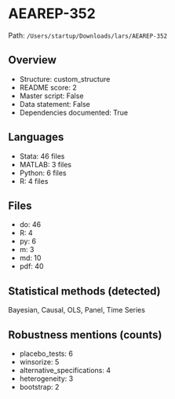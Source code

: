 # AEAREP-352

Path: `/Users/startup/Downloads/lars/AEAREP-352`

## Overview
- Structure: custom_structure
- README score: 2
- Master script: False
- Data statement: False
- Dependencies documented: True

## Languages
- Stata: 46 files
- MATLAB: 3 files
- Python: 6 files
- R: 4 files

## Files
- do: 46
- R: 4
- py: 6
- m: 3
- md: 10
- pdf: 40

## Statistical methods (detected)
Bayesian, Causal, OLS, Panel, Time Series

## Robustness mentions (counts)
- placebo_tests: 6
- winsorize: 5
- alternative_specifications: 4
- heterogeneity: 3
- bootstrap: 2
